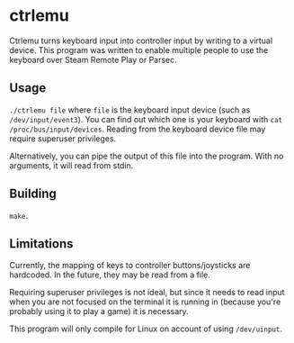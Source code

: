 # ctrlemu

Ctrlemu turns keyboard input into controller input by writing to a virtual device. This program was written to enable multiple people to use the keyboard over Steam Remote Play or Parsec.

## Usage

`./ctrlemu file` where `file` is the keyboard input device (such as `/dev/input/event3`). You can find out which one is your keyboard with `cat /proc/bus/input/devices`. Reading from the keyboard device file may require superuser privileges.

Alternatively, you can pipe the output of this file into the program. With no arguments, it will read from stdin.

## Building

`make`.

## Limitations

Currently, the mapping of keys to controller buttons/joysticks are hardcoded. In the future, they may be read from a file.

Requiring superuser privileges is not ideal, but since it needs to read input when you are not focused on the terminal it is running in (because you're probably using it to play a game) it is necessary.

This program will only compile for Linux on account of using `/dev/uinput`.
